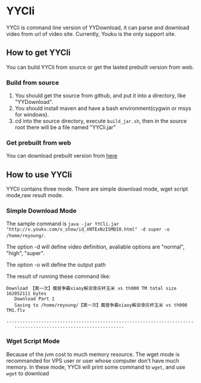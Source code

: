 # YYCli
YYCli is command line version of YYDownload, it can parse and download video from url of video site.
Currently, Youku is the only support site.

## How to get YYCli
You can build YYCli from source or get the lasted prebuilt version from web.

### Build from source
1. You should get the source from github, and put it into a directory, like "YYDownload".
2. You should install maven and have a bash environment(cygwin or msys for windows).
3. cd into the source directory, execute `build_jar.sh`, then in the source root there will be a file named "YYCli.jar"

### Get prebuilt from web

You can download prebuilt version from [here](http://www.baidu.com)

## How to use YYCli

YYCli contains three mode. There are simple download mode, wget script mode,raw result mode.

### Simple Download Mode
The sample command is `java -jar YYCli.jar "http://v.youku.com/v_show/id_XNTExNzI5MDI0.html" -d super -o /home/reyoung/`.

The option -d will define video definition, avaliable options are "normal", "high", "super".

The option -o will define the output path

The result of running these command like:
<pre><code>Download 【第一次】魔兽争霸xiaoy解说骨灰杯玉米 vs th000 TM total size 162052111 bytes
   Download Part 1
   Saving to /home/reyoung/【第一次】魔兽争霸xiaoy解说骨灰杯玉米 vs th000 TM1.flv
   ........................................................................10%
   .........................................
</code></pre>

### Wget Script Mode

Because of the jvm cost to much memory resource. The wget mode is recommanded for VPS user or user whose
computer don't have much memory. In these mode, YYCli will print some command to `wget`, and use `wget` to download